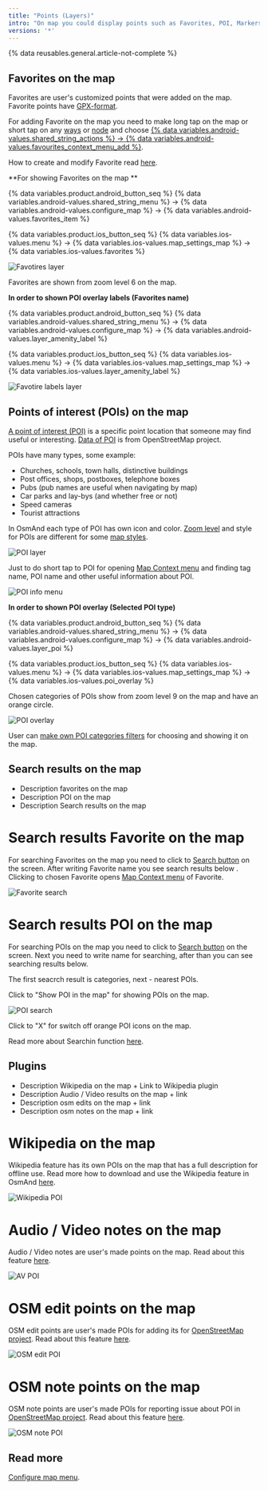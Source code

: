```yaml
---
title: "Points (Layers)"
intro: "On map you could display points such as Favorites, POI, Markers, Wikipedia, Search results, Audio Video Notes, OSM Edits"
versions: '*'
---
```

{% data reusables.general.article-not-complete %}

## Favorites on the map

Favorites are user's customized points that were added on the map. Favorite points have [GPX-format](/development/osmand-file-formats/osmand-gpx).

For adding Favorite on the map you need to make long tap on the map or short tap on any [ways](https://wiki.openstreetmap.org/wiki/Way) or [node](https://wiki.openstreetmap.org/wiki/Node) and choose [{% data variables.android-values.shared_string_actions %} -> {% data variables.android-values.favourites_context_menu_add %}](/osmand/map/map-context-menu#actions). 

How to create and modify Favorite read [here](/osmand/personal/myplaces).

**For showing Favorites on the map ** 

{% data variables.product.android_button_seq %} {% data variables.android-values.shared_string_menu %} → {% data variables.android-values.configure_map %} → {% data variables.android-values.favorites_item %}

{% data variables.product.ios_button_seq %} {% data variables.ios-values.menu %} → {% data variables.ios-values.map_settings_map %} → {% data variables.ios-values.favorites %}

![Favotires layer](/assets/images/map/favorites_layer.png)

Favorites are shown from zoom level 6 on the map.

**In order to shown POI overlay labels (Favorites name)**

{% data variables.product.android_button_seq %} {% data variables.android-values.shared_string_menu %} → {% data variables.android-values.configure_map %} → {% data variables.android-values.layer_amenity_label %}

{% data variables.product.ios_button_seq %} {% data variables.ios-values.menu %} → {% data variables.ios-values.map_settings_map %} → {% data variables.ios-values.layer_amenity_label %}

![Favotire labels layer](/assets/images/map/favorite_labels_layer.png)

## Points of interest (POIs) on the map

[A point of interest (POI)](https://en.wikipedia.org/wiki/Point_of_interest) is a specific point location that someone may find useful or interesting. [Data of POI](https://wiki.openstreetmap.org/wiki/Points_of_interest) is from OpenStreetMap project.

POIs have many types, some example:

- Churches, schools, town halls, distinctive buildings
- Post offices, shops, postboxes, telephone boxes
- Pubs (pub names are useful when navigating by map)
- Car parks and lay-bys (and whether free or not)
- Speed cameras
- Tourist attractions

In OsmAnd each type of POI has own icon and color. [Zoom level](/osmand/map/vector-maps#details) and style for POIs are different for some [map styles](/osmand/map/vector-maps#default-map-styles).

![POI layer](/assets/images/map/poi_layer.png)

Just to do short tap to POI for opening [Map Context menu](/osmand/map/map-context-menu#select-objects-on-map) and finding tag name, POI name and other useful information about POI.

![POI info menu](/assets/images/map/poi_info_menu.png)

**In order to shown POI overlay (Selected POI type)**

{% data variables.product.android_button_seq %} {% data variables.android-values.shared_string_menu %} → {% data variables.android-values.configure_map %} → {% data variables.android-values.layer_poi %}

{% data variables.product.ios_button_seq %} {% data variables.ios-values.menu %} → {% data variables.ios-values.map_settings_map %} → {% data variables.ios-values.poi_overlay %}

Chosen categories of POIs show from zoom level 9 on the map and have an orange circle. 

![POI overlay](/assets/images/map/poi_overlay.png)

User can [make own POI categories filters](/osmand/search/custom-poi-search) for choosing and showing it on the map.


## Search results on the map

- Description favorites on the map
- Description POI on the map
- Description Search results on the map

# Search results Favorite on the map

For searching Favorites on the map you need to click to [Search button](/osmand/widgets/map-buttons#search) on the screen. After writing Favorite name you see search results below . Clicking to chosen Favorite opens [Map Context menu](/osmand/map/map-context-menu) of Favorite.

![Favorite search](/assets/images/map/favorite_search.png)

# Search results POI on the map

For searching POIs on the map you need to click to [Search button](/osmand/widgets/map-buttons#search) on the screen. Next you need to write name for searching, after than you can see searching results below.

The first seacrch result is categories, next - nearest POIs.

Click to "Show POI in the map" for showing POIs on the map.

![POI search](/assets/images/map/poi_search.png)

Click to "X" for switch off orange POI icons on the map.

Read more about Searchin function [here](/osmand/search).


## Plugins 

- Description Wikipedia  on the map + Link to Wikipedia plugin
- Description Audio / Video results on the map + link
- Description osm edits on the map + link
- Description osm notes on the map + link

# Wikipedia on the map

Wikipedia feature has its own POIs on the map that has a full description for offline use. Read more how to download and use the Wikipedia feature in OsmAnd [here](osmand/plugins/wikipedia).

![Wikipedia POI](/assets/images/map/wikipedia_poi.png)

# Audio / Video notes on the map

Audio / Video notes are user's made points on the map. Read about this feature [here](/osmand/plugins/audio-video-notes).

![AV POI](/assets/images/map/av_poi.png)

# OSM edit points on the map

OSM edit points are user's made POIs for adding its for [OpenStreetMap project](https://www.openstreetmap.org/). Read about this feature [here](/osmand/plugins/osm-editing).

![OSM edit POI](/assets/images/map/osm_edit_poi.png)

# OSM note points on the map

OSM note points are user's made POIs for reporting issue about POI in [OpenStreetMap project](https://www.openstreetmap.org/). Read about this feature [here](/osmand/plugins/osm-editing#how-to-report-a-mistake).

![OSM note POI](/assets/images/map/osm_note_poi.png)

## Read more
  [Configure map menu](/osmand/map/configure-map-menu).
